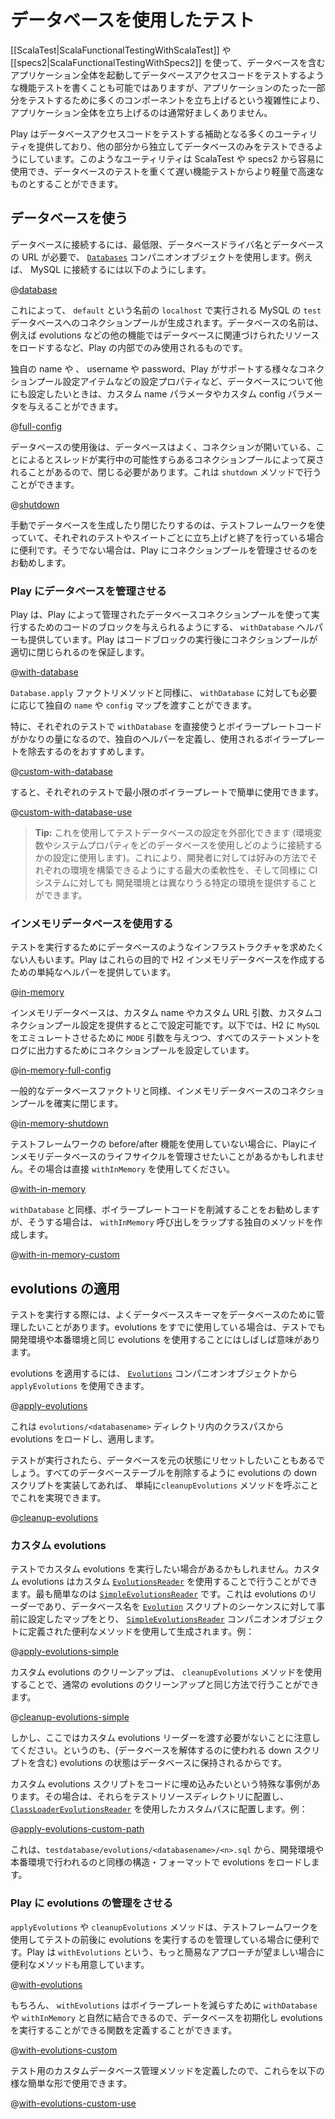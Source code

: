 <!--- Copyright (C) 2009-2015 Typesafe Inc. <http://www.typesafe.com> -->
<!--
# Testing with databases
-->
# データベースを使用したテスト

<!--
While it is possible to write functional tests using [[ScalaTest|ScalaFunctionalTestingWithScalaTest]] or [[specs2|ScalaFunctionalTestingWithSpecs2]] that test database access code by starting up a full application including the database, starting up a full application is not often desirable, due to the complexity of having many more components started and running just to test one small part of your application.
-->
[[ScalaTest|ScalaFunctionalTestingWithScalaTest]] や [[specs2|ScalaFunctionalTestingWithSpecs2]] を使って、データベースを含むアプリケーション全体を起動してデータベースアクセスコードをテストするような機能テストを書くことも可能ではありますが、アプリケーションのたった一部分をテストするために多くのコンポーネントを立ち上げるという複雑性により、アプリケーション全体を立ち上げるのは通常好ましくありません。

<!--
Play provides a number of utilities for helping to test database access code that allow it to be tested with a database but in isolation from the rest of your app.  These utilities can easily be used with either ScalaTest or specs2, and can make your database tests much closer to lightweight and fast running unit tests than heavy weight and slow functional tests.
-->
Play はデータベースアクセスコードをテストする補助となる多くのユーティリティを提供しており、他の部分から独立してデータベースのみをテストできるようにしています。このようなユーティリティは ScalaTest や specs2 から容易に使用でき、データベースのテストを重くて遅い機能テストからより軽量で高速なものとすることができます。

<!--
## Using a database
-->
## データベースを使う

<!--
To connect to a database, at a minimum, you just need database driver name and the url of the database, using the [`Databases`](api/scala/play/api/db/Databases$.html) companion object.  For example, to connect to MySQL, you might use the following:
-->
データベースに接続するには、最低限、データベースドライバ名とデータベースの URL が必要で、 [`Databases`](api/scala/play/api/db/Databases$.html) コンパニオンオブジェクトを使用します。例えば、 MySQL に接続するには以下のようにします。

@[database](code/database/ScalaTestingWithDatabases.scala)

<!--
This will create a database connection pool for the MySQL `test` database running on `localhost`, with the name `default`.  The name of the database is only used internally by Play, for example, by other features such as evolutions, to load resources associated with that database.
-->
これによって、 `default` という名前の `localhost` で実行される  MySQL の `test` データベースへのコネクションプールが生成されます。データベースの名前は、例えば evolutions などの他の機能ではデータベースに関連づけられたリソースをロードするなど、Play の内部でのみ使用されるものです。

<!--
You may want to specify other configuration for the database, including a custom name, or configuration properties such as usernames, passwords and the various connection pool configuration items that Play supports, by supplying a custom name parameter and/or a custom config parameter:
-->
独自の name や 、 username や password、Play がサポートする様々なコネクションプール設定アイテムなどの設定プロパティなど、データベースについて他にも設定したいときは、カスタム name パラメータやカスタム config パラメータを与えることができます。

@[full-config](code/database/ScalaTestingWithDatabases.scala)

<!--
After using a database, since the database is typically backed by a connection pool that holds open connections and may also have running threads, you need to shut it down.  This is done by calling the `shutdown` method:
-->
データベースの使用後は、データベースはよく、コネクションが開いている、ことによるとスレッドが実行中の可能性すらあるコネクションプールによって戻されることがあるので、閉じる必要があります。これは `shutdown` メソッドで行うことができます。

@[shutdown](code/database/ScalaTestingWithDatabases.scala)

<!--
Manually creating the database and shutting it down is useful if you're using a test framework that runs startup/shutdown code around each test or suite.  Otherwise it's recommended that you let Play manage the connection pool for you.
-->
手動でデータベースを生成したり閉じたりするのは、テストフレームワークを使っていて、それぞれのテストやスイートごとに立ち上げと終了を行っている場合に便利です。そうでない場合は、Play にコネクションプールを管理させるのをお勧めします。

<!--
### Allowing Play to manage the database for you
-->
### Play にデータベースを管理させる

<!--
Play also provides a `withDatabase` helper that allows you to supply a block of code to execute with a database connection pool managed by Play.  Play will ensure that it is correctly shutdown after the block of code finishes executing:
-->
Play は、Play によって管理されたデータベースコネクションプールを使って実行するためのコードのブロックを与えられるようにする、 `withDatabase` ヘルパーも提供しています。Play はコードブロックの実行後にコネクションプールが適切に閉じられるのを保証します。

@[with-database](code/database/ScalaTestingWithDatabases.scala)

<!--
Like the `Database.apply` factory method, `withDatabase` also allows you to pass a custom `name` and `config` map if you please.
-->
`Database.apply` ファクトリメソッドと同様に、 `withDatabase` に対しても必要に応じて独自の `name` や `config` マップを渡すことができます。

<!--
Typically, using `withDatabase` directly from every test is an excessive amount of boilerplate code.  It is recommended that you create your own helper to remove this boiler plate that your test uses.  For example:
-->
特に、それぞれのテストで `withDatabase` を直接使うとボイラープレートコードがかなりの量になるので、独自のヘルパーを定義し、使用されるボイラープレートを除去するのをおすすめします。

@[custom-with-database](code/database/ScalaTestingWithDatabases.scala)

<!--
Then it can be easily used in each test with minimal boilerplate:
-->
すると、それぞれのテストで最小限のボイラープレートで簡単に使用できます。

@[custom-with-database-use](code/database/ScalaTestingWithDatabases.scala)

<!--
> **Tip:** You can use this to externalise your test database configuration, using environment variables or system properties to configure what database to use and how to connect to it.  This allows for maximum flexibility for developers to have their own environments set up the way they please, as well as for CI systems that provide particular environments that may differ to development.
-->
> **Tip:** これを使用してテストデータベースの設定を外部化できます (環境変数やシステムプロパティをどのデータベースを使用しどのように接続するかの設定に使用します)。これにより、開発者に対しては好みの方法でそれぞれの環境を構築できるようにする最大の柔軟性を、そして同様に CI システムに対しても 開発環境とは異なりうる特定の環境を提供することができます。

<!--
### Using an in-memory database
-->
### インメモリデータベースを使用する

<!--
Some people prefer not to require infrastructure such as databases to be installed in order to run tests.  Play provides simple helpers to create an H2 in-memory database for these purposes:
-->
テストを実行するためにデータベースのようなインフラストラクチャを求めたくない人もいます。Play はこれらの目的で H2 インメモリデータベースを作成するための単純なヘルパーを提供しています。

@[in-memory](code/database/ScalaTestingWithDatabases.scala)

<!--
The in-memory database can be configured, by supplying a custom name, custom URL arguments, and custom connection pool configuration.  The following shows supplying the `MODE` argument to tell H2 to emulate `MySQL`, as well as configuring the connection pool to log all statements:
-->
インメモリデータベースは、カスタム name やカスタム URL 引数、カスタムコネクションプール設定を提供するとこで設定可能です。以下では、H2 に `MySQL` をエミュレートさせるために `MODE` 引数を与えつつ、すべてのステートメントをログに出力するためにコネクションプールを設定しています。

@[in-memory-full-config](code/database/ScalaTestingWithDatabases.scala)

<!--
As with the generic database factory, ensure you always shut the in-memory database connection pool down:
-->
一般的なデータベースファクトリと同様、インメモリデータベースのコネクションプールを確実に閉じます。

@[in-memory-shutdown](code/database/ScalaTestingWithDatabases.scala)

<!--
If you're not using a test frameworks before/after capabilities, you may want Play to manage the in-memory database lifecycle for you, this is straightforward using `withInMemory`:
-->
テストフレームワークの before/after 機能を使用していない場合に、Playにインメモリデータベースのライフサイクルを管理させたいことがあるかもしれません。その場合は直接 `withInMemory` を使用してください。

@[with-in-memory](code/database/ScalaTestingWithDatabases.scala)

<!--
Like `withDatabase`, it is recommended that to reduce boilerplate code, you create your own method that wraps the `withInMemory` call:
-->
`withDatabase` と同様、ボイラープレートコードを削減することをお勧めしますが、そうする場合は、 `withInMemory` 呼び出しをラップする独自のメソッドを作成します。

@[with-in-memory-custom](code/database/ScalaTestingWithDatabases.scala)

<!--
## Applying evolutions
-->
## evolutions の適用

<!--
When running tests, you will typically want your database schema managed for your database.  If you're already using evolutions, it will often make sense to reuse the same evolutions that you use in development and production in your tests.  You may also want to create custom evolutions just for testing.  Play provides some convenient helpers to apply and manage evolutions without having to run a whole Play application.
-->
テストを実行する際には、よくデータベーススキーマをデータベースのために管理したいことがあります。evolutions をすでに使用している場合は、テストでも開発環境や本番環境と同じ evolutions を使用することにはしばしば意味があります。

<!--
To apply evolutions, you can use `applyEvolutions` from the [`Evolutions`](api/scala/play/api/db/evolutions/Evolutions$.html) companion object:
-->
evolutions を適用するには、 [`Evolutions`](api/scala/play/api/db/evolutions/Evolutions$.html) コンパニオンオブジェクトから `applyEvolutions` を使用できます。

@[apply-evolutions](code/database/ScalaTestingWithDatabases.scala)

<!--
This will load the evolutions from the classpath in the `evolutions/<databasename>` directory, and apply them.
-->
これは `evolutions/<databasename>` ディレクトリ内のクラスパスから evolutions をロードし、適用します。

<!--
After a test has run, you may want to reset the database to its original state.  If you have implemented your evolutions down scripts in such a way that they will drop all the database tables, you can do this simply by calling the `cleanupEvolutions` method:
-->
テストが実行されたら、データベースを元の状態にリセットしたいこともあるでしょう。すべてのデータベーステーブルを削除するように evolutions の down スクリプトを実装してあれば、 単純に`cleanupEvolutions` メソッドを呼ぶことでこれを実現できます。

@[cleanup-evolutions](code/database/ScalaTestingWithDatabases.scala)

<!--
### Custom evolutions
-->
### カスタム evolutions

<!--
In some situations you may want to run some custom evolutions in your tests.  Custom evolutions can be used by using a custom [`EvolutionsReader`](api/scala/play/api/db/evolutions/EvolutionsReader.html).  The simplest of these is the [`SimpleEvolutionsReader`](api/scala/play/api/db/evolutions/SimpleEvolutionsReader.html), which is an evolutions reader that takes a preconfigured map of database names to sequences of [`Evolution`](api/scala/play/api/db/evolutions/Evolution.html) scripts, and can be constructed using the convenient methods on the [`SimpleEvolutionsReader`](api/scala/play/api/db/evolutions/SimpleEvolutionsReader$.html) companion object.  For example:
-->
テストでカスタム evolutions を実行したい場合があるかもしれません。カスタム evolutions はカスタム [`EvolutionsReader`](api/scala/play/api/db/evolutions/EvolutionsReader.html) を使用することで行うことができます。最も簡単なのは [`SimpleEvolutionsReader`](api/scala/play/api/db/evolutions/SimpleEvolutionsReader.html) です。これは evolutions のリーダーであり、データベース名を [`Evolution`](api/scala/play/api/db/evolutions/Evolution.html) スクリプトのシーケンスに対して事前に設定したマップをとり、 [`SimpleEvolutionsReader`](api/scala/play/api/db/evolutions/SimpleEvolutionsReader$.html) コンパニオンオブジェクトに定義された便利なメソッドを使用して生成されます。例：

@[apply-evolutions-simple](code/database/ScalaTestingWithDatabases.scala)

<!--
Cleaning up custom evolutions is done in the same way as cleaning up regular evolutions, using the `cleanupEvolutions` method:
-->
カスタム evolutions のクリーンアップは、 `cleanupEvolutions` メソッドを使用することで、通常の evolutions のクリーンアップと同じ方法で行うことができます。

@[cleanup-evolutions-simple](code/database/ScalaTestingWithDatabases.scala)

<!--
Note though that you don't need to pass the custom evolutions reader here, this is because the state of the evolutions is stored in the database, including the down scripts which will be used to tear down the database.
-->
しかし、ここではカスタム evolutions リーダーを渡す必要がないことに注意してください。というのも、(データベースを解体するのに使われる down スクリプトを含む) evolutions の状態はデータベースに保持されるからです。

<!--
Sometimes it will be impractical to put your custom evolution scripts in code.  If this is the case, you can put them in the test resources directory, under a custom path using the [`ClassLoaderEvolutionsReader`](api/scala/play/api/db/evolutions/ClassLoaderEvolutionsReader.html).  For example:
-->
カスタム evolutions スクリプトをコードに埋め込みたいという特殊な事例があります。その場合は、それらをテストリソースディレクトリに配置し、 [`ClassLoaderEvolutionsReader`](api/scala/play/api/db/evolutions/ClassLoaderEvolutionsReader.html) を使用したカスタムパスに配置します。例：

@[apply-evolutions-custom-path](code/database/ScalaTestingWithDatabases.scala)

<!--
This will load evolutions, in the same structure and format as is done for development and production, from `testdatabase/evolutions/<databasename>/<n>.sql`.
-->
これは、`testdatabase/evolutions/<databasename>/<n>.sql` から、開発環境や本番環境で行われるのと同様の構造・フォーマットで evolutions をロードします。

<!--
### Allowing Play to manage evolutions
-->
### Play に evolutions の管理をさせる

<!--
The `applyEvolutions` and `cleanupEvolutions` methods are useful if you're using a test framework to manage running the evolutions before and after a test.  Play also provides a convenient `withEvolutions` method to manage it for you, if this lighter weight approach is desired:
-->
`applyEvolutions` や `cleanupEvolutions` メソッドは、テストフレームワークを使用してテストの前後に evolutions を実行するのを管理している場合に便利です。Play は `withEvolutions` という、もっと簡易なアプローチが望ましい場合に便利なメソッドも用意しています。

@[with-evolutions](code/database/ScalaTestingWithDatabases.scala)

<!--
Naturally, `withEvolutions` can be combined with `withDatabase` or `withInMemory` to reduce boilerplate code, allowing you to define a function that both instantiates the database and runs evolutions for you:
-->
もちろん、 `withEvolutions` はボイラープレートを減らすために `withDatabase` や `withInMemory` と自然に結合できるので、データベースを初期化し evolutions を実行することができる関数を定義することができます。

@[with-evolutions-custom](code/database/ScalaTestingWithDatabases.scala)

<!--
Having defined the custom database management method for our tests, we can now use them in a straight forward manner:
-->
テスト用のカスタムデータベース管理メソッドを定義したので、これらを以下の様な簡単な形で使用できます。

@[with-evolutions-custom-use](code/database/ScalaTestingWithDatabases.scala)
